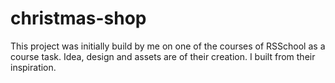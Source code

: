 # christmas-shop

This project was initially build by me on one of the courses of RSSchool as a course task.
Idea, design and assets are of their creation.
I built from their inspiration.
